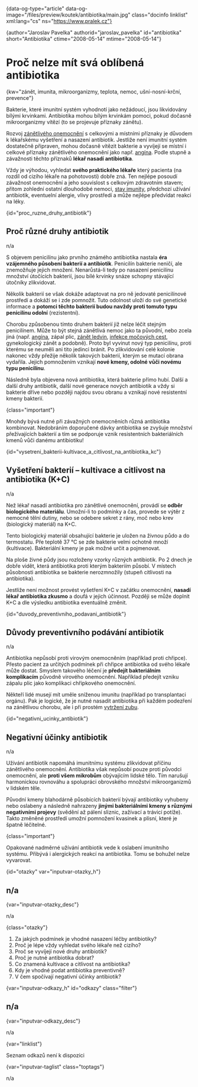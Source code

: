 
{data-og-type="article" data-og-image="/files/preview/koutek/antibiotika/main.jpg" class="docinfo linklist" xml:lang="cs" ns="https://www.pralek.cz"}

{author="Jaroslav Pavelka" authorid="jaroslav_pavelka" id="antibiotika" short="Antibiotika" ctime="2008-05-14" mtime="2008-05-14"}

# Proč nelze mít svá oblíbená antibiotika

<!-- generated attribute kw by user_udpatekw.sh on 2019-01-10, do not edit -->

{kw="zánět, imunita, mikroorganizmy, teplota, nemoc, ušní-nosní-krční, prevence"}

Bakterie, které imunitní systém vyhodnotí jako nežádoucí, jsou likvidovány bílými krvinkami. Antibiotika mohou bílým krvinkám pomoci, pokud dočasně mikroorganizmy vítězí (to se projevuje příznaky zánětu).

Rozvoj [zánětlivého onemocnění][1] s celkovými a místními příznaky je důvodem k lékařskému vyšetření a nasazení antibiotik. Jestliže není imunitní systém dostatečně připraven, mohou dočasně vítězit bakterie a vyvíjejí se místní i celkové příznaky zánětlivého onemocnění jako např. [angína][2]. Podle stupně a závažnosti těchto příznaků **lékař nasadí antibiotika**.

Vždy je výhodou, vyhledat **svého praktického lékaře** který pacienta (na rozdíl od cizího lékaře na pohotovosti) dobře zná. Ten nejlépe posoudí závažnost onemocnění a jeho souvislost s celkovým zdravotním stavem; přitom zohlední ostatní dlouhodobé nemoci, [stav imunity][3], předchozí užívání antibiotik, eventuelní alergie, vlivy prostředí a může nejlépe předvídat reakci na léky.

{id="proc\_ruzne\_druhy_antibiotik"}

## Proč různé druhy antibiotik

n/a

S objevem penicilínu jako prvního známého antibiotika nastala **éra vzájemného působení bakterií a antibiotik**. Penicilín bakterie neničí, ale znemožňuje jejich množení. Nenarůstá-li tedy po nasazení penicilínu množství útočících bakterií, jsou bílé krvinky snáze schopny stávající útočníky zlikvidovat.

Několik bakterií se však dokáže adaptovat na pro ně jedovaté penicilínové prostředí a dokáží se i zde pomnožit. Tuto odolnost uloží do své genetické informace a **potomci těchto bakterií budou navždy proti tomuto typu penicilínu odolní** (rezistentní).

Chorobu způsobenou tímto druhem bakterií již nelze léčit stejným penicilínem. Může to být stejná zánětlivá nemoc jako ta původní, nebo zcela jiná (např. [angína][2], zápal plic, [zánět ledvin][4], [infekce močových cest][5], gynekologický zánět a podobně). Proto byl vyvinut nový typ penicilínu, proti kterému se neuměli ani tito jedinci bránit. Po zlikvidování celé kolonie nakonec vždy přežije několik takových bakterií, kterým se mutací obrana vydařila. Jejich pomnožením vznikají **nové kmeny, odolné vůči novému typu penicilínu**.

Následně byla objevena nová antibiotika, která bakterie přímo hubí. Další a další druhy antibiotik, další nové generace nových antibiotik a vždy si bakterie dříve nebo později najdou svou obranu a vznikají nové resistentní kmeny bakterií.

{class="important"}

Mnohdy bývá nutné při závažných onemocněních různá antibiotika kombinovat. Nedobráním doporučené dávky antibiotika se zvyšuje množství přežívajících bakterií a tím se podporuje vznik resistentních bakteriálních kmenů vůči danému antibiotiku!

{id="vysetreni\_bakterii-kultivace\_a\_citlivost\_na\_antibiotika\_kc"}

## Vyšetření bakterií – kultivace a citlivost na antibiotika (K+C)

n/a

Než lékař nasadí antibiotika pro zánětlivé onemocnění, provádí se **odběr biologického materiálu**. Umožní-li to podmínky a čas, provede se výtěr z nemocné tělní dutiny, nebo se odebere sekret z rány, moč nebo krev (biologický materiál) na K+C.

Tento biologický materiál obsahující bakterie je uložen na živnou půdo a do termostatu. Pře teplotě 37 °C se zde bakterie velmi ochotně množí (kultivace). Bakteriální kmeny je pak možné určit a pojmenovat.

Na ploše živné půdy jsou rozloženy vzorky různých antibiotik. Po 2 dnech je dobře vidět, která antibiotika proti kterým bakteriím působí. V místech působnosti antibiotika se bakterie nerozmnožily (stupeň citlivosti na antibiotika).

Jestliže není možnost provést vyšetření K+C v začátku onemocnění, **nasadí lékař antibiotika zkusmo** a doufá v jejich účinnost. Později se může doplnit K+C a dle výsledku antibiotika eventuálně změnit.

{id="duvody\_preventivniho\_podavani_antibiotik"}

## Důvody preventivního podávání antibiotik

n/a

Antibiotika nepůsobí proti virovým onemocněním (například proti chřipce). Přesto pacient za určitých podmínek při chřipce antibiotika od svého lékaře může dostat. Smyslem takového léčení je **předejít bakteriálním komplikacím** původně virového onemocnění. Například předejít vzniku zápalu plic jako komplikaci chřipkového onemocnění.

Někteří lidé musejí mít uměle sníženou imunitu (například po transplantaci orgánu). Pak je logické, že je nutné nasadit antibiotika při každém podezření na zánětlivou chorobu, ale i při prostém [vytržení zubu][6].

{id="negativni\_ucinky\_antibiotik"}

## Negativní účinky antibiotik

n/a

Užívání antibiotik napomáhá imunitnímu systému zlikvidovat příčinu zánětlivého onemocnění. Antibiotika však nepůsobí pouze proti původci onemocnění, ale **proti všem mikrobům** obývajícím lidské tělo. Tím narušují harmonickou rovnováhu a spolupráci obrovského množství mikroorganizmů v lidském těle.

Původní kmeny blahodárně působících bakterií bývají antibiotiky vyhubeny nebo oslabeny a následně nahrazeny **jinými bakteriálními kmeny s různými negativními projevy** (svědění až pálení sliznic, zažívací a trávicí potíže). Takto změněné prostředí umožní pomnožení kvasinek a plísní, které je špatně léčitelné.

{class="important"}

Opakované nadměrné užívání antibiotik vede k oslabení imunitního systému. Přibývá i alergických reakcí na antibiotika. Tomu se bohužel nelze vyvarovat.

{id="otazky" var="inputvar-otazky_h"}

## n/a

{var="inputvar-otazky_desc"}

n/a

{class="otazky"}

  1. Za jakých podmínek je vhodné nasazení léčby antibiotiky?
  2. Proč je lépe vždy vyhledat svého lékaře než cizího?
  3. Proč se vyvíjejí nové druhy antibiotik?
  4. Proč je nutné antibiotika dobrat?
  5. Co znamená kultivace a citlivost na antibiotika?
  6. Kdy je vhodné podat antibiotika preventivně?
  7. V čem spočívají negativní účinky antibiotik?

{var="inputvar-odkazy_h" id="odkazy" class="filter"}

## n/a

{var="inputvar-odkazy_desc"}

n/a

{var="linklist"}

Seznam odkazů není k dispozici

{var="inputvar-taglist" class="toptags"}

n/a

 [1]: zanet
 [2]: bolest_v_krku_angina
 [3]: imunita
 [4]: mocove_kameny
 [5]: zanet_mocoveho_mechyre
 [6]: mikroorganizmy

